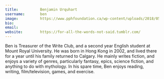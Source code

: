 ```yaml
---
title:          Benjamin Urquhart
username:       ben
image:          https://www.pphfoundation.ca/wp-content/uploads/2018/05/default-avatar-600x600.png
bio:            
email:          
website:        https://for-all-the-words-not-said.tumblr.com/ 
---
```


Ben is Treasurer of the Write Club, and a second year English student at Mount Royal University. He was born in Hong Kong in 2002, and lived there for a year until his family returned to Calgary. He mainly writes fiction, and enjoys a variety of genres, particularly fantasy, epics, science fiction, and anything to do with mythology. In his spare time, Ben enjoys reading, writing, film/television, games, and exercise.

